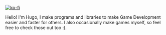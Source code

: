 [![ko-fi](https://ko-fi.com/img/githubbutton_sm.svg)](https://ko-fi.com/N4N7LH6KJ)

Hello! I'm Hugo, I make programs and libraries to make Game Development easier and faster for others. I also occasionally make games myself, so feel free to check those out too :).
